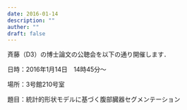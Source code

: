 ```yaml
---
date: 2016-01-14
description: ""
auther: ""
draft: false
---
```

斉藤（D3）の博士論文の公聴会を以下の通り開催します．

日時：2016年1月14日　14時45分～

場所：3号館210号室

題目：統計的形状モデルに基づく腹部臓器セグメンテーション

